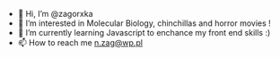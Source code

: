 - 👋 Hi, I’m @zagorxka
- 👀 I’m interested in Molecular Biology, chinchillas and horror movies !
- 🌱 I’m currently learning Javascript to enchance my front end skills :)
- 📫 How to reach me n.zag@wp.pl


